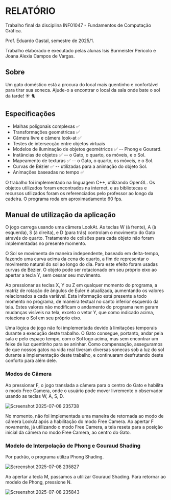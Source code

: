 # RELATÓRIO

Trabalho final da disciplina INF01047 - Fundamentos de Computação Gráfica.

Prof. Eduardo Gastal, semestre de 2025/1.

Trabalho elaborado e executado pelas alunas Isis Burmeister Pericolo e Joana Alexia Campos de Vargas.

## Sobre
Um gato doméstico está a procura do local mais quentinho e confortável para tirar sua soneca. Ajude-o a encontrar o local da sala onde bate o sol da tarde! ☀️ 🐈

## Especificações
  - Malhas poligonais complexas ✅ 
  - Transformações geométricas ✅ 
  - Câmera livre e câmera look-at ✅ 
  - Testes de intersecção entre objetos virtuais 
  - Modelos de iluminação de objetos geométricos ✅ -- Phong e Gourard.
  - Instâncias de objetos ✅ -- o Gato, o quarto, os móveis, e o Sol.
  - Mapeamento de texturas ✅ -- o Gato, o quarto, os móveis, e o Sol.
  - Curvas de Bézier ✅ -- utilizadas para a animação do objeto Sol.
  - Animações baseadas no tempo ✅

O trabalho foi implementado na linguagem C++, utilizando OpenGL. Os objetos utilizados foram encontrados na internet, e as bibliotecas e recursos utilizados foram os referenciados pelo professor ao longo da cadeira.
O programa roda em aproximadamente 60 fps.

## Manual de utilização da aplicação

O jogo carrega usando uma câmera LookAt. As teclas W (à frente), A (à esquerda), S (à direita), e D (para trás) controlam o movimento do Gato através do quarto. 
Tratamento de colisões para cada objeto não foram implementadas no presente momento.

O Sol se movimenta de maneira independente, baseado em delta-tempo, fazendo uma curva acima da cena do quarto, a fim de representar o movimento natural do sol ao longo do dia. Para este efeito foram usadas curvas de Bézier.
O objeto pode ser rotacionado em seu próprio eixo ao apertar a tecla Y, sem cessar seu movimento.

Ao pressionar as teclas X, Y ou Z em qualquer momento do programa, a matriz de rotação de ângulos de Euler é atualizada, aumentando os valores relacionados a cada variável. 
Esta informação está presente a todo momento no programa, de maneira textual no canto inferior esquerdo da tela.
Estes valores não modificam o andamento do programa nem geram mudanças visíveis na tela, exceto o vetor Y, que como indicado acima, rotaciona o Sol em seu próprio eixo.

Uma lógica de jogo não foi implementada devido à limitações temporais durante a execução deste trabalho. O Gato consegue, portanto, andar pela sala e pelo espaço tempo, com o Sol logo acima, mas sem encontrar um feixe de luz quentinho para se aninhar.
Como compensação, asseguramos de que nossos gatos na vida real tiveram diversas sonecas sob a luz do sol durante a implementação deste trabalho, e continuaram desfrutando deste conforto para além dele.

### Modos de Câmera
Ao pressionar F, o jogo translada a câmera para o centro do Gato e habilita o modo Free Camera, onde o usuário pode
mover livremente o observador usando as teclas W, A, S, D.

![Screenshot 2025-07-08 235738](https://github.com/user-attachments/assets/0c9dc7c6-a2c4-42fd-b19c-da2ddb2ad470)

No momento, não foi implementada uma maneira de retornada ao modo de câmera LookAt após a habilitação do modo Free Camera.
Ao apertar F novamente, já utilizando o modo Free Camera, a tela reseta para a posição inicial da câmera no modo Free Camera, ao centro do Gato.

### Modelo de Interpolação de Phong e Gouraud Shading 
Por padrão, o programa utiliza Phong Shading. 

![Screenshot 2025-07-08 235827](https://github.com/user-attachments/assets/5205fbb3-e738-4278-a745-026b74b0c851)

Ao apertar a tecla M, passamos a utilizar Gouraud Shading. Para retornar ao modelo de Phong, pressione N.

![Screenshot 2025-07-08 235843](https://github.com/user-attachments/assets/09cfc253-8830-4028-9658-3fbe2b47c8b9)

